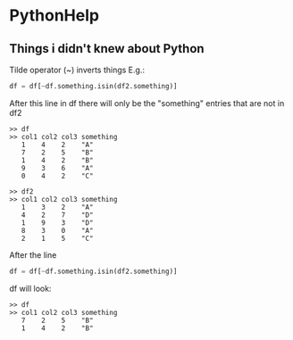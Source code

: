 # PythonHelp
Things i didn't knew about Python
---
Tilde operator (~) 
inverts things
E.g.: 
```python
df = df[~df.something.isin(df2.something)]
```
After this line in df there will only be the "something" entries that are not in df2
```
>> df
>> col1 col2 col3 something
   1    4    2    "A"
   7    2    5    "B"
   1    4    2    "B"
   9    3    6    "A"
   0    4    2    "C"
```
   
```
>> df2
>> col1 col2 col3 something
   1    3    2    "A"
   4    2    7    "D"
   1    9    3    "D"
   8    3    0    "A"
   2    1    5    "C"
```
   
After the line

```python
df = df[~df.something.isin(df2.something)]
```

df will look:

```
>> df
>> col1 col2 col3 something
   7    2    5    "B"
   1    4    2    "B"
```

